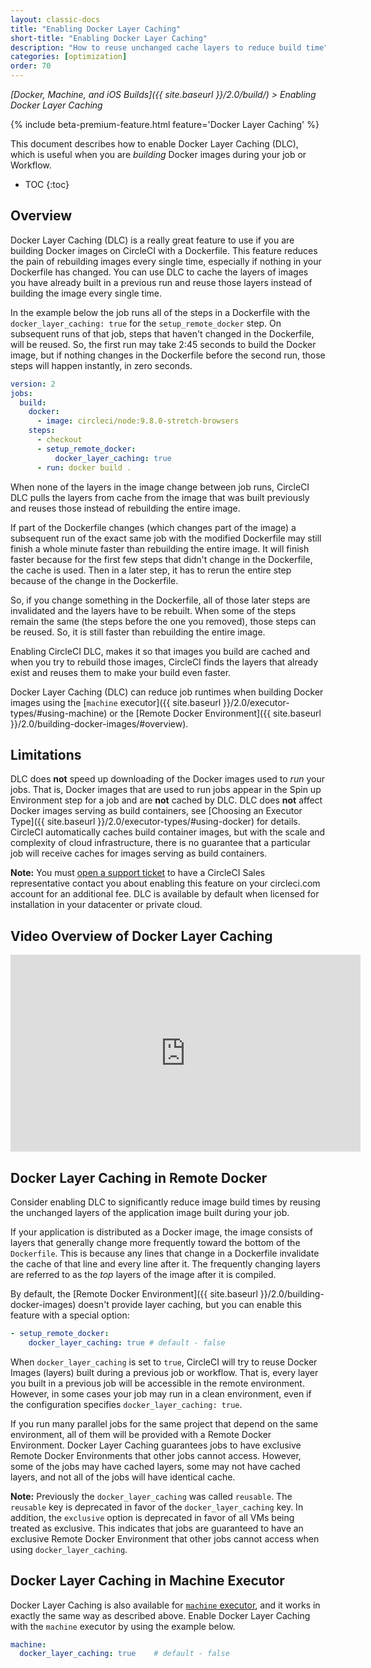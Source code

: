 ```yaml
---
layout: classic-docs
title: "Enabling Docker Layer Caching"
short-title: "Enabling Docker Layer Caching"
description: "How to reuse unchanged cache layers to reduce build time"
categories: [optimization]
order: 70
---
```


*[Docker, Machine, and iOS Builds]({{ site.baseurl }}/2.0/build/) > Enabling Docker Layer Caching*

{% include beta-premium-feature.html feature='Docker Layer Caching' %}

This document describes how to enable Docker Layer Caching (DLC), which is useful when you are _building_ Docker images during your job or Workflow. 

* TOC
{:toc}

## Overview

Docker Layer Caching (DLC) is a really great feature to use if you are building Docker images on CircleCI with a Dockerfile. This feature reduces the pain of rebuilding images every single time, especially if nothing in your Dockerfile has changed. You can use DLC to cache the layers of images you have already built in a previous run and reuse those layers instead of building the image every single time. 

In the example below the job runs all of the steps in a Dockerfile with the `docker_layer_caching: true` for the `setup_remote_docker` step. On subsequent runs of that job, steps that haven't changed in the Dockerfile, will be reused. So, the first run may take 2:45 seconds to build the Docker image, but if nothing changes in the Dockerfile before the second run, those steps will happen instantly, in zero seconds.

```yaml
version: 2
jobs:
  build:
    docker:
      - image: circleci/node:9.8.0-stretch-browsers
    steps:
      - checkout
      - setup_remote_docker:
          docker_layer_caching: true
      - run: docker build .
```      

When none of the layers in the image change between job runs, CircleCI DLC pulls the layers from cache from the image that was built previously and reuses those instead of rebuilding the entire image. 

If part of the Dockerfile changes (which changes part of the image) a subsequent run of the exact same job with the modified Dockerfile may still finish a whole minute faster than rebuilding the entire image. It will finish faster because for the first few steps that didn't change in the Dockerfile, the cache is used. Then in a later step, it has to rerun the entire step because of the change in the Dockerfile. 

So, if you change something in the Dockerfile, all of those later steps are invalidated and the layers have to be rebuilt.  When some of the steps remain the same (the steps before the one you removed), those steps can be reused. So, it is still faster than rebuilding the entire image.

Enabling CircleCI DLC, makes it so that images you build are cached and when you try to rebuild those images, CircleCI finds the layers that already exist and reuses them to make your build even faster.

Docker Layer Caching (DLC) can reduce job runtimes when building Docker images using the [`machine` executor]({{ site.baseurl }}/2.0/executor-types/#using-machine) or the [Remote Docker Environment]({{ site.baseurl }}/2.0/building-docker-images/#overview).

## Limitations

DLC does **not** speed up downloading of the Docker images used to _run_ your jobs. That is, Docker images that are used to run jobs appear in the Spin up Environment step for a job and are **not** cached by DLC. DLC does **not** affect Docker images serving as build containers, see [Choosing an Executor Type]({{ site.baseurl }}/2.0/executor-types/#using-docker) for details. CircleCI automatically caches build container images, but with the scale and complexity of cloud infrastructure, there is no guarantee that a particular job will receive caches for images serving as build containers.

**Note:** You must [open a support ticket](https://support.circleci.com/hc/en-us/requests/new) to have a CircleCI Sales representative contact you about enabling this feature on your circleci.com account for an additional fee. DLC is available by default when licensed for installation in your datacenter or private cloud.

## Video Overview of Docker Layer Caching

<div class="video-wrapper">
  <iframe width="560" height="315" src="https://www.youtube.com/embed/AL7aBN7Olng" frameborder="0" allow="autoplay; encrypted-media" allowfullscreen></iframe>
</div>

## Docker Layer Caching in Remote Docker
Consider enabling DLC to significantly reduce image build times by reusing the unchanged layers of the application image built during your job.

If your application is distributed as a Docker image, the image consists of layers that generally change more frequently toward the bottom of the `Dockerfile`. This is because any lines that change in a Dockerfile invalidate the cache of that line and every line after it. The frequently changing layers are referred to as the *top* layers of the image after it is compiled.

By default, the [Remote Docker Environment]({{ site.baseurl }}/2.0/building-docker-images) doesn't provide layer caching, but you can enable this feature with a special option:

``` YAML
- setup_remote_docker:
    docker_layer_caching: true # default - false  
``` 

When `docker_layer_caching` is set to `true`, CircleCI will try to reuse Docker Images (layers) built during a previous job or workflow. That is, every layer you built in a previous job will be accessible in the remote environment. However, in some cases your job may run in a clean environment, even if the configuration specifies `docker_layer_caching: true`.

If you run many parallel jobs for the same project that depend on the same environment, all of them will be provided with a Remote Docker Environment. Docker Layer Caching guarantees jobs to have exclusive Remote Docker Environments that other jobs cannot access. However, some of the jobs may have cached layers, some may not have cached layers, and not all of the jobs will have identical cache.

**Note:** Previously the `docker_layer_caching` was called `reusable`. The `reusable` key is deprecated in favor of the `docker_layer_caching` key. In addition, the `exclusive` option is deprecated in favor of all VMs being treated as exclusive. This indicates that jobs are guaranteed to have an exclusive Remote Docker Environment that other jobs cannot access when using `docker_layer_caching`.

## Docker Layer Caching in Machine Executor

Docker Layer Caching is also available for [`machine` executor](https://circleci.com/docs/2.0/executor-types/#using-machine), and it works in exactly the same way as described above. Enable Docker Layer Caching with the `machine` executor by using the example below.

``` YAML
machine:
  docker_layer_caching: true    # default - false
```
